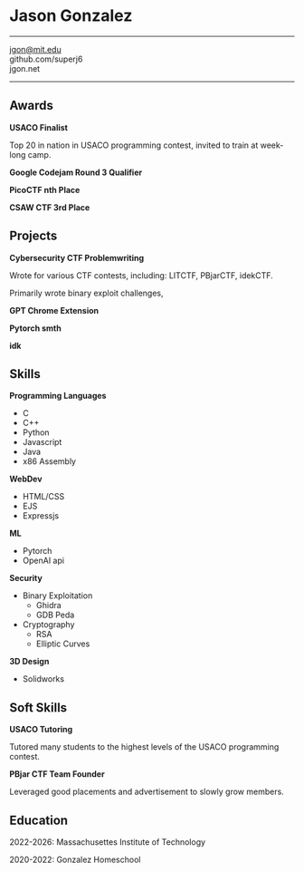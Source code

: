 # Jason Gonzalez

---

jgon@mit.edu  
github.com/superj6  
jgon.net  

--- 

## Awards

**USACO Finalist**

Top 20 in nation in USACO programming contest, invited to train at week-long camp.

**Google Codejam Round 3 Qualifier**



**PicoCTF nth Place**



**CSAW CTF 3rd Place**



## Projects

**Cybersecurity CTF Problemwriting**

Wrote for various CTF contests, including: LITCTF, PBjarCTF, idekCTF.

Primarily wrote binary exploit challenges, 

**GPT Chrome Extension**

**Pytorch smth**

**idk**

## Skills

**Programming Languages**

- C
- C++
- Python
- Javascript
- Java
- x86 Assembly

**WebDev**

- HTML/CSS
- EJS
- Expressjs

**ML**

- Pytorch
- OpenAI api

**Security**

- Binary Exploitation
  - Ghidra
  - GDB Peda
- Cryptography
  - RSA
  - Elliptic Curves 

**3D Design**

- Solidworks

## Soft Skills

**USACO Tutoring**

Tutored many students to the highest levels of the USACO programming contest.

**PBjar CTF Team Founder**

Leveraged good placements and advertisement to slowly grow members.

## Education

2022-2026: Massachusettes Institute of Technology

2020-2022: Gonzalez Homeschool

